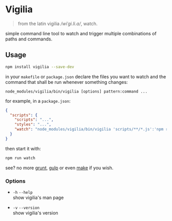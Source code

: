 # Vigilia

> from the latin vigilia */wiˈɡi.li.a/*, watch.

simple command line tool to watch and trigger multiple combinations of paths and commands.

## Usage

```sh
npm install vigilia --save-dev
```

in your `makefile` or `package.json` declare the files you want to watch and the command that shall be run whenever something changes:

```
node_modules/vigilia/bin/vigilia [options] pattern:command ...
```

for example, in a `package.json`:

```json
{
  "scripts": {
    "scripts": "...",
    "styles": "...",
    "watch": "node_modules/vigilia/bin/vigilia 'scripts/**/*.js':'npm run scripts' 'styles/**/*.scss':'npm run styles'"
  }
}
```

then start it with:

```sh
npm run watch
```

see? no more [grunt](http://gruntjs.com/), [gulp](http://gulpjs.com/) or even [make](https://www.gnu.org/software/make/) if you wish.

### Options

* `-h` `--help`
  <br>
  show vigilia's man page

* `-v` `--version`
  <br>
  show vigilia's version
